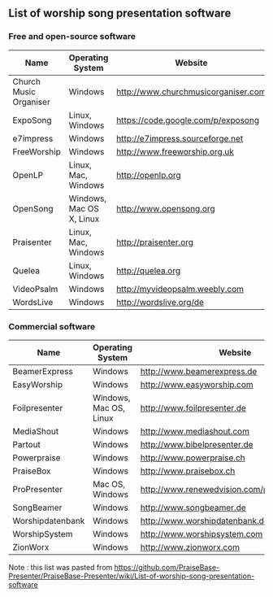 ## List of worship song presentation software

### Free and open-source software

| Name | Operating System | Website | License | Repositery if different|
|------|------------------|---------|---------|------------------------|
| Church Music Organiser | Windows | http://www.churchmusicorganiser.com | ? | ? |
| ExpoSong | Linux, Windows | https://code.google.com/p/exposong | ? | ? |
| e7impress | Windows | http://e7impress.sourceforge.net | ? | ? |
| FreeWorship |	Windows | http://www.freeworship.org.uk | ? | ? |
| OpenLP | Linux, Mac, Windows | http://openlp.org | ? | ? |
| OpenSong | Windows, Mac OS X, Linux | http://www.opensong.org | ? | ? |
| Praisenter | Linux, Mac, Windows | http://praisenter.org | ? | ? |
| Quelea | Linux, Windows | http://quelea.org | ? | ? |
| VideoPsalm | Windows | http://myvideopsalm.weebly.com | ? | ? |
| WordsLive | Windows | http://wordslive.org/de | ? | ? |

### Commercial software

| Name | Operating System | Website |
|------|------------------|---------|
| BeamerExpress | Windows | http://www.beamerexpress.de |
| EasyWorship | Windows | http://www.easyworship.com |
| Foilpresenter | Windows, Mac OS, Linux | http://www.foilpresenter.de |
| MediaShout  | Windows | http://www.mediashout.com |
| Partout | Windows | http://www.bibelpresenter.de |
| Powerpraise | Windows | http://www.powerpraise.ch |
| PraiseBox  | Windows | http://www.praisebox.ch |
| ProPresenter | Mac OS, Windows | http://www.renewedvision.com/propresenter.php |
| SongBeamer | Windows | http://www.songbeamer.de |
| Worshipdatenbank | Windows | http://www.worshipdatenbank.de |
| WorshipSystem  | Windows | http://www.worshipsystem.com |
| ZionWorx | Windows | http://www.zionworx.com |


Note : this list was pasted from https://github.com/PraiseBase-Presenter/PraiseBase-Presenter/wiki/List-of-worship-song-presentation-software
